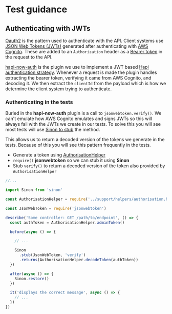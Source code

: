 # Test guidance

## Authenticating with JWTs

[Oauth2](https://oauth.net/2/) is the pattern used to authenticate with the API. Client systems use [JSON Web Tokens (JWTs)](https://jwt.io/) generated after authenticating with [AWS Cognito](https://aws.amazon.com/cognito/). These are added to an `Authorization` header as a [Bearer token](https://oauth.net/2/bearer-tokens) in the request to the API.

[hapi-now-auth](https://github.com/now-ims/hapi-now-auth) is the plugin we use to implement a JWT based [Hapi authentication strategy](https://hapi.dev/tutorials/auth). Whenever a request is made the plugin handles extracting the bearer token, verifying it came from AWS Cognito, and decoding it. We then extract the `clientId` from the payload which is how we determine the client system trying to authenticate.

### Authenticating in the tests

Buried in the **hapi-now-auth** plugin is a call to `jsonwebtoken.verify()`. We can't emulate how AWS Cognito emulates and signs JWTs so this will always fail with the JWTs we create in our tests. To solve this you will see most tests will use [Sinon to stub](https://sinonjs.org/releases/v9.2.0/stubs/) the method.

This allows us to return a decoded version of the tokens we generate in the tests. Because of this you will see this pattern frequently in the tests.

- Generate a token using [AuthorisationHelper](test/support/helpers/authorisation.helper.js)
- `require()` **jsonwebtoken** so we can stub it using **Sinon**
- Stub `verify()` to return a decoded version of the token also provided by `AuthorisationHelper`

```javascript
//...

import Sinon from 'sinon'

const AuthorisationHelper = require('../support/helpers/authorisation.helper')

const JsonWebToken = require('jsonwebtoken')

describe('Some controller: GET /path/to/endpoint', () => {
  const authToken = AuthorisationHelper.adminToken()

  before(async () => {

    // ...

    Sinon
      .stub(JsonWebToken, 'verify')
      .returns(AuthorisationHelper.decodeToken(authToken))
  })

  after(async () => {
    Sinon.restore()
  })

  it('displays the correct message', async () => {
    // ...
  })
})
```
